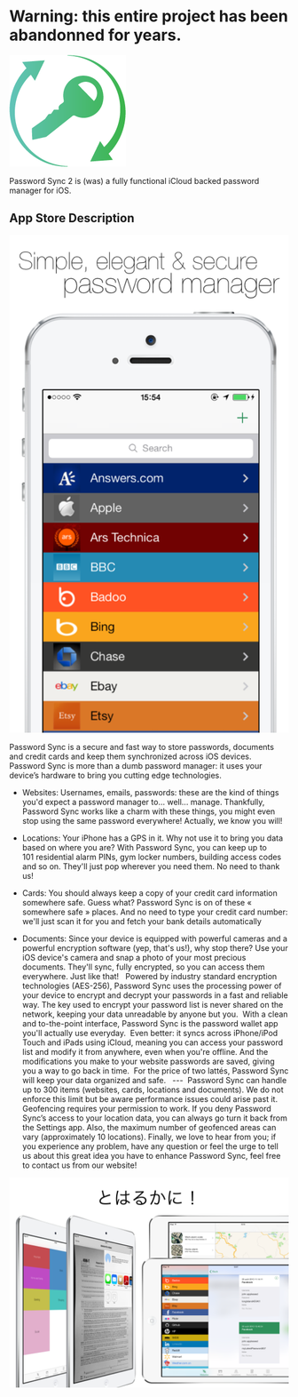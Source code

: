 # Warning: this entire project has been abandonned for years.

![Logo](https://raw.githubusercontent.com/remyvhw/passwordsync-2/master/Password%20Sync%202/Images.xcassets/Logo.imageset/Logo.png)

Password Sync 2 is (was) a fully functional iCloud backed password manager for iOS.

## App Store Description

![Screenshot iPhone](https://raw.githubusercontent.com/remyvhw/passwordsync-2/master/screenshot-0-iphone.png)

Password Sync is a secure and fast way to store passwords, documents and credit cards and keep them synchronized across iOS devices.  Password Sync is more than a dumb password manager: it uses your device’s hardware to bring you cutting edge technologies.

- Websites: Usernames, emails, passwords: these are the kind of things you'd expect a password manager to... well... manage. Thankfully, Password Sync works like a charm with these things, you might even stop using the same password everywhere! Actually, we know you will!


- Locations: Your iPhone has a GPS in it. Why not use it to bring you data based on where you are? With Password Sync, you can keep up to 101 residential alarm PINs, gym locker numbers, building access codes and so on. They'll just pop wherever you need them. No need to thank us!


- Cards: You should always keep a copy of your credit card information somewhere safe. Guess what? Password Sync is on of these « somewhere safe » places. And no need to type your credit card number: we'll just scan it for you and fetch your bank details automatically

- Documents: Since your device is equipped with powerful cameras and a powerful encryption software (yep, that's us!), why stop there? Use your iOS device's camera and snap a photo of your most precious documents. They'll sync, fully encrypted, so you can access them everywhere. Just like that!
  Powered by industry standard encryption technologies (AES-256), Password Sync uses the processing power of your device to encrypt and decrypt your passwords in a fast and reliable way. The key used to encrypt your password list is never shared on the network, keeping your data unreadable by anyone but you.  With a clean and to-the-point interface, Password Sync is the password wallet app you'll actually use everyday.
 Even better: it syncs across iPhone/iPod Touch and iPads using iCloud, meaning you can access your password list and modify it from anywhere, even when you're offline. And the modifications you make to your website passwords are saved, giving you a way to go back in time.  For the price of two lattés, Password Sync will keep your data organized and safe.   ---  Password Sync can handle up to 300 items (websites, cards, locations and documents). We do not enforce this limit but be aware performance issues could arise past it. Geofencing requires your permission to work. If you deny Password Sync’s access to your location data, you can always go turn it back from the Settings app. Also, the maximum number of geofenced areas can vary (approximately 10 locations). Finally, we love to hear from you; if you experience any problem, have any question or feel the urge to tell us about this great idea you have to enhance Password Sync, feel free to contact us from our website!

![Screenshot iPad](https://raw.githubusercontent.com/remyvhw/passwordsync-2/master/screenshot-4-ipad.png)
